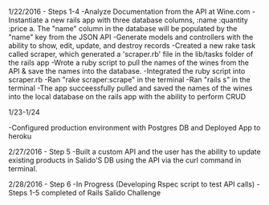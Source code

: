 1/22/2016 - Steps 1-4
-Analyze Documentation from the API at Wine.com
-Instantiate a new rails app with three database columns, :name :quantity :price
 a. The "name" column in the database will be populated by the "name" key from the JSON API 
-Generate models and controllers with the ability to show, edit, update, and destroy records
-Created a new rake task called scraper, which generated a 'scraper.rb' file in the lib/tasks folder of the rails app
-Wrote a ruby script to pull the names of the wines from the API & save the names into the database.
-Integrated the ruby script into scraper.rb
-Ran "rake scraper:scrape" in the terminal
-Ran "rails s" in the terminal
-The app succeessfully pulled and saved the names of the wines into the local database on the rails app with the ability to perform CRUD

1/23-1/24

-Configured production environment with Postgres DB and Deployed App to heroku

2/27/2016 - Step 5
-Built a custom API and the user has the ability to update existing products in Salido'S DB using the API via the curl command in terminal.

2/28/2016 - Step 6
-In Progress (Developing Rspec script to test API calls)
-Steps 1-5 completed of Rails Salido Challenge

